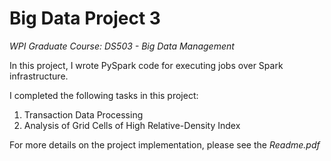 # Big Data Project 3
_WPI Graduate Course: DS503 - Big Data Management_

In this project, I wrote PySpark code for executing jobs over Spark infrastructure.

I completed the following tasks in this project: 

1. Transaction Data Processing
2. Analysis of Grid Cells of High Relative-Density Index

For more details on the project implementation, please see the _Readme.pdf_
